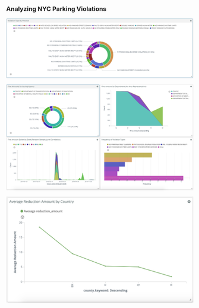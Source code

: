 ### Analyzing NYC Parking Violations


![](Images/image1.png)

![](Images/image2.png)

![](Images/image3.png)
